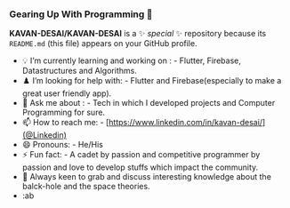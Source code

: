 ### Gearing Up With Programming 👋

**KAVAN-DESAI/KAVAN-DESAI** is a ✨ _special_ ✨ repository because its `README.md` (this file) appears on your GitHub profile.



- 💡 I’m currently learning and working on : - Flutter, Firebase, Datastructures and Algorithms.
- ♟️ I’m looking for help with: - Flutter and Firebase(especially to make a great user friendly app).
- 💬 Ask me about : - Tech in which I developed projects and Computer Programming for sure.
- 📫 How to reach me: - [https://www.linkedin.com/in/kavan-desai/](@Linkedin)
- 😄 Pronouns: - He/His
- ⚡ Fun fact: - A cadet by passion and competitive programmer by passion and love to develop stuffs which impact the community.
- 🤯 Always keen to grab and discuss interesting knowledge about the balck-hole and the space theories.
- :ab
